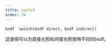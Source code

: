 ```yaml
---
title: switch
order: 76
---
```

`bsdf  switch(bsdf direct, bsdf indirect)`

这使得可以为直接光照和间接光照使用不同的bsdf。
